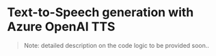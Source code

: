 # Text-to-Speech generation with Azure OpenAI TTS

> Note: detailed description on the code logic to be provided soon..

